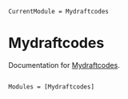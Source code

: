 ```@meta
CurrentModule = Mydraftcodes
```

# Mydraftcodes

Documentation for [Mydraftcodes](https://github.com/Rose_max111/Mydraftcodes.jl).

```@index
```

```@autodocs
Modules = [Mydraftcodes]
```
